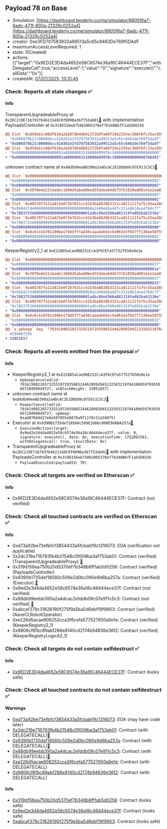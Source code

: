 ## Payload 78 on Base

- Simulation: [https://dashboard.tenderly.co/me/simulator/8805f6a7-6adc-471f-800a-21329c0252a4](https://dashboard.tenderly.co/me/simulator/8805f6a7-6adc-471f-800a-21329c0252a4)
- creator: 0xe3FD707583932a99513a5c65c8463De769f5DAdF
- maximumAccessLevelRequired: 1
- state: 1(Created)
- actions: [{"target":"0x9ED2E3D4da4652e58C6574e36a16C46444ECE37F","withDelegateCall":true,"accessLevel":1,"value":"0","signature":"execute()","callData":"0x"}]
- createdAt: [07/07/2025, 13:31:45](https://basescan.org/tx/0x74bf84d9532fda4a53e10a53bd793c02b84332ef5b3dad84f696c0bcd09a3e7c)

### Check: Reports all state changes :white_check_mark:

#### Info


TransparentUpgradeableProxy at `0x2DC219E716793fb4b21548C0f009Ba3Af753ab01`[:ghost:](https://github.com/bgd-labs/aave-address-book "GovernanceV3Base.PAYLOADS_CONTROLLER") with implementation PayloadsController at `0x319D156eA750b20D5370ef7b348B6fF1ab5D0256`
```diff
@@ Slot `0xd59eb1c08df610a2d207db4db91372b9fa60f3de2255ec3b0fbfc33ac8593149` @@
- "0x006879b21c00686bcc410201e3fd707583932a99513a5c65c8463de769f5dadf"
+ "0x006879b21c00686bcc410301e3fd707583932a99513a5c65c8463de769f5dadf"
@@ Slot `0xd59eb1c08df610a2d207db4db91372b9fa60f3de2255ec3b0fbfc33ac859314a` @@
- "0x000000000000000000093a800000015180006899f0c100000000000000000000"
+ "0x000000000000000000093a800000015180006899f0c1000000000000687b0491"
```

unknown contract name at `0x88db99eeBb390a2a4DcAC2E1DDb09c07E911C5C3`[:ghost:](https://github.com/bgd-labs/aave-address-book "MiscBase.AAVE_CL_ROBOT_OPERATOR")
```diff
@@ Slot `0x0000000000000000000000000000000000000000000000000000000000000002` @@
- "0x0000000000000000000000000000000000000000000000000000000000000003"
+ "0x0000000000000000000000000000000000000000000000000000000000000002"
@@ Slot `0x3970e4e22cbadec1894d5abad8bed55daba64db737b1020ad08141e2aa01a7a0` @@
- "0x0000000000000000000000000000000000000000000000000000000000000003"
+ "0x0000000000000000000000000000000000000000000000000000000000000001"
@@ Slot `0x405787fa12a823e0f2b7631cc41b3ba8828b3321ca811111fa75cd3aa3bb5ace` @@
- "0x9b8427d4000000000000000000000000b0e2a90eb8a4d7c311e061dea470dcff"
+ "0x7883753b0000000000000000000000001adbc88ed360a081319fe892bab323be"
@@ Slot `0x405787fa12a823e0f2b7631cc41b3ba8828b3321ca811111fa75cd3aa3bb5ad0` @@
- "0x7883753b0000000000000000000000001adbc88ed360a081319fe892bab323be"
+ "0x0000000000000000000000000000000000000000000000000000000000000000"
@@ Slot `0x8c6ce16701289be1f9d5fffa430caaa4eb5ec5e063e3f657ff130ae58f5509cc` @@
- "0x0000000000000000000000000000000000000000000000000000000000000001"
+ "0x0000000000000000000000000000000000000000000000000000000000000000"
```

KeeperRegistry2_1 at `0xE226D5aCae908252CcA3F6CEFa577527650a9e1e`
```diff
@@ Slot `0x0000000000000000000000000000000000000000000000000000000000000002` @@
- "0x000000000000000000000000000000000000000000000000000000000000001f"
+ "0x000000000000000000000000000000000000000000000000000000000000001e"
@@ Slot `0x3970e4e22cbadec1894d5abad8bed55daba64db737b1020ad08141e2aa01a7a0` @@
- "0x000000000000000000000000000000000000000000000000000000000000001f"
+ "0x0000000000000000000000000000000000000000000000000000000000000015"
@@ Slot `0x405787fa12a823e0f2b7631cc41b3ba8828b3321ca811111fa75cd3aa3bb5ae2` @@
- "0x9b8427d4000000000000000000000000b0e2a90eb8a4d7c311e061dea470dcff"
+ "0x7883753b0000000000000000000000001adbc88ed360a081319fe892bab323be"
@@ Slot `0x405787fa12a823e0f2b7631cc41b3ba8828b3321ca811111fa75cd3aa3bb5aec` @@
- "0x7883753b0000000000000000000000001adbc88ed360a081319fe892bab323be"
+ "0x0000000000000000000000000000000000000000000000000000000000000000"
@@ Slot `0x8c6ce16701289be1f9d5fffa430caaa4eb5ec5e063e3f657ff130ae58f5509cc` @@
- "0x0000000000000000000000000000000000000000000000000000000000000015"
+ "0x0000000000000000000000000000000000000000000000000000000000000000"
@@ `s_upkeep` key `"70341990226573255197293586524462899204513258321978410065970265066726099049727".maxValidBlocknumber` @@
- 4294967295
+ 33051657
```


### Check: Reports all events emitted from the proposal :white_check_mark:

#### Info

- KeeperRegistry2_1 at `0xE226D5aCae908252CcA3F6CEFa577527650a9e1e`
  - `UpkeepCanceled(id: 70341990226573255197293586524462899204513258321978410065970265066726099049727, atBlockHeight: 33051657)`
- unknown contract name at `0x88db99eeBb390a2a4DcAC2E1DDb09c07E911C5C3`[:ghost:](https://github.com/bgd-labs/aave-address-book "MiscBase.AAVE_CL_ROBOT_OPERATOR")
  - `KeeperCancelled(id: 70341990226573255197293586524462899204513258321978410065970265066726099049727, upkeep: 0xad87684d27e6e58f055e6878a9f11f8c52a5b0f5)`
- Executor at `0x9390B1735def18560c509E2d0bc090E9d6BA257a`[:ghost:](https://github.com/bgd-labs/aave-address-book "AaveV3Base.ACL_ADMIN, GovernanceV3Base.EXECUTOR_LVL_1")
  - `ExecutedAction(target: 0x9ed2e3d4da4652e58c6574e36a16c46444ece37f, value: 0, signature: execute(), data: 0x, executionTime: 1752892561, withDelegatecall: true, resultData: 0x)`
- TransparentUpgradeableProxy at `0x2DC219E716793fb4b21548C0f009Ba3Af753ab01`[:ghost:](https://github.com/bgd-labs/aave-address-book "GovernanceV3Base.PAYLOADS_CONTROLLER") with implementation PayloadsController at `0x319D156eA750b20D5370ef7b348B6fF1ab5D0256`
  - `PayloadExecuted(payloadId: 78)`

### Check: Check all targets are verified on Etherscan :white_check_mark:

#### Info

- 0x9ED2E3D4da4652e58C6574e36a16C46444ECE37F: Contract (not verified) 

### Check: Check all touched contracts are verified on Etherscan :white_check_mark:

#### Info

- 0xd73a92be73efbfcf3854433a5fcbabf9c1316073: EOA (verification not applicable)
- 0x2dc219e716793fb4b21548c0f009ba3af753ab01: Contract (verified) (TransparentUpgradeableProxy) [:ghost:](https://github.com/bgd-labs/aave-address-book "GovernanceV3Base.PAYLOADS_CONTROLLER")
- 0x319d156ea750b20d5370ef7b348b6ff1ab5d0256: Contract (verified) (PayloadsController) 
- 0x9390b1735def18560c509e2d0bc090e9d6ba257a: Contract (verified) (Executor) [:ghost:](https://github.com/bgd-labs/aave-address-book "AaveV3Base.ACL_ADMIN, GovernanceV3Base.EXECUTOR_LVL_1")
- 0x9ed2e3d4da4652e58c6574e36a16c46444ece37f: Contract (not verified) 
- 0x88db99eebb390a2a4dcac2e1ddb09c07e911c5c3: Contract (not verified) [:ghost:](https://github.com/bgd-labs/aave-address-book "MiscBase.AAVE_CL_ROBOT_OPERATOR")
- 0xabcaf379c31626190f275f9a5ba5d6ebf19f9903: Contract (verified) (AaveCLRobotOperator) 
- 0xe226d5acae908252cca3f6cefa577527650a9e1e: Contract (verified) (KeeperRegistry2_1) 
- 0x9806cf6fbc89abf286e8140c42174b94836e36f2: Contract (verified) (KeeperRegistryLogicA2_1) 

### Check: Check all targets do not contain selfdestruct :white_check_mark:

#### Info

- [0x9ED2E3D4da4652e58C6574e36a16C46444ECE37F](https://basescan.org/address/0x9ED2E3D4da4652e58C6574e36a16C46444ECE37F): Contract (looks safe)

### Check: Check all touched contracts do not contain selfdestruct :white_check_mark:

#### Warnings

- [0xd73a92be73efbfcf3854433a5fcbabf9c1316073](https://basescan.org/address/0xd73a92be73efbfcf3854433a5fcbabf9c1316073): EOA (may have code later)
- [0x2dc219e716793fb4b21548c0f009ba3af753ab01](https://basescan.org/address/0x2dc219e716793fb4b21548c0f009ba3af753ab01): Contract (with DELEGATECALL)[:ghost:](https://github.com/bgd-labs/aave-address-book "GovernanceV3Base.PAYLOADS_CONTROLLER")
- [0x9390b1735def18560c509e2d0bc090e9d6ba257a](https://basescan.org/address/0x9390b1735def18560c509e2d0bc090e9d6ba257a): Contract (with DELEGATECALL)[:ghost:](https://github.com/bgd-labs/aave-address-book "AaveV3Base.ACL_ADMIN, GovernanceV3Base.EXECUTOR_LVL_1")
- [0x88db99eebb390a2a4dcac2e1ddb09c07e911c5c3](https://basescan.org/address/0x88db99eebb390a2a4dcac2e1ddb09c07e911c5c3): Contract (with DELEGATECALL)[:ghost:](https://github.com/bgd-labs/aave-address-book "MiscBase.AAVE_CL_ROBOT_OPERATOR")
- [0xe226d5acae908252cca3f6cefa577527650a9e1e](https://basescan.org/address/0xe226d5acae908252cca3f6cefa577527650a9e1e): Contract (with DELEGATECALL)
- [0x9806cf6fbc89abf286e8140c42174b94836e36f2](https://basescan.org/address/0x9806cf6fbc89abf286e8140c42174b94836e36f2): Contract (with DELEGATECALL)

#### Info

- [0x319d156ea750b20d5370ef7b348b6ff1ab5d0256](https://basescan.org/address/0x319d156ea750b20d5370ef7b348b6ff1ab5d0256): Contract (looks safe)
- [0x9ed2e3d4da4652e58c6574e36a16c46444ece37f](https://basescan.org/address/0x9ed2e3d4da4652e58c6574e36a16c46444ece37f): Contract (looks safe)
- [0xabcaf379c31626190f275f9a5ba5d6ebf19f9903](https://basescan.org/address/0xabcaf379c31626190f275f9a5ba5d6ebf19f9903): Contract (looks safe)


